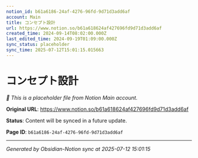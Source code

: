 ```yaml
---
notion_id: b61a6186-24af-4276-96fd-9d71d3add6af
account: Main
title: コンセプト設計
url: https://www.notion.so/b61a618624af427696fd9d71d3add6af
created_time: 2024-09-14T08:02:00.000Z
last_edited_time: 2024-09-19T01:09:00.000Z
sync_status: placeholder
sync_time: 2025-07-12T15:01:15.015663
---
```


# コンセプト設計

*🔄 This is a placeholder file from Notion Main account.*

**Original URL**: https://www.notion.so/b61a618624af427696fd9d71d3add6af

**Status**: Content will be synced in a future update.

**Page ID**: `b61a6186-24af-4276-96fd-9d71d3add6af`

---

*Generated by Obsidian-Notion sync at 2025-07-12 15:01:15*
